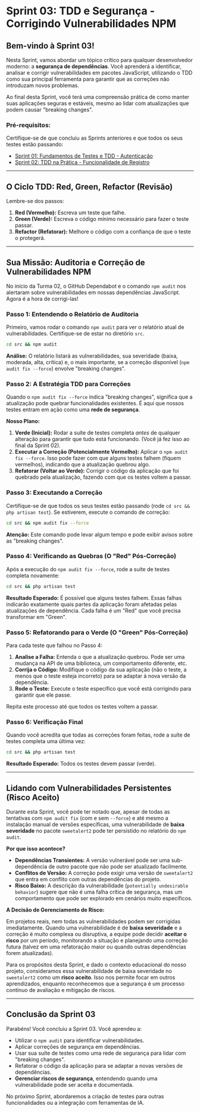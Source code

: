 # Sprint 03: TDD e Segurança - Corrigindo Vulnerabilidades NPM

## Bem-vindo à Sprint 03!

Nesta Sprint, vamos abordar um tópico crítico para qualquer desenvolvedor moderno: a **segurança de dependências**. Você aprenderá a identificar, analisar e corrigir vulnerabilidades em pacotes JavaScript, utilizando o TDD como sua principal ferramenta para garantir que as correções não introduzam novos problemas.

Ao final desta Sprint, você terá uma compreensão prática de como manter suas aplicações seguras e estáveis, mesmo ao lidar com atualizações que podem causar "breaking changes".

### Pré-requisitos:

Certifique-se de que concluiu as Sprints anteriores e que todos os seus testes estão passando:

*   [Sprint 01: Fundamentos de Testes e TDD - Autenticação](./sprint-01-tdd-autenticacao.md)
*   [Sprint 02: TDD na Prática - Funcionalidade de Registro](./sprint-02-tdd-registro.md)

---

## O Ciclo TDD: Red, Green, Refactor (Revisão)

Lembre-se dos passos:

1.  **Red (Vermelho):** Escreva um teste que falhe.
2.  **Green (Verde):** Escreva o código mínimo necessário para fazer o teste passar.
3.  **Refactor (Refatorar):** Melhore o código com a confiança de que o teste o protegerá.

---

## Sua Missão: Auditoria e Correção de Vulnerabilidades NPM

No início da Turma 02, o GitHub Dependabot e o comando `npm audit` nos alertaram sobre vulnerabilidades em nossas dependências JavaScript. Agora é a hora de corrigi-las!

### Passo 1: Entendendo o Relatório de Auditoria

Primeiro, vamos rodar o comando `npm audit` para ver o relatório atual de vulnerabilidades. Certifique-se de estar no diretório `src`.

```bash
cd src && npm audit
```

**Análise:** O relatório listará as vulnerabilidades, sua severidade (baixa, moderada, alta, crítica) e, o mais importante, se a correção disponível (`npm audit fix --force`) envolve "breaking changes".

### Passo 2: A Estratégia TDD para Correções

Quando o `npm audit fix --force` indica "breaking changes", significa que a atualização pode quebrar funcionalidades existentes. É aqui que nossos testes entram em ação como uma **rede de segurança**.

**Nosso Plano:**

1.  **Verde (Inicial):** Rodar a suíte de testes completa *antes* de qualquer alteração para garantir que tudo está funcionando. (Você já fez isso ao final da Sprint 02).
2.  **Executar a Correção (Potencialmente Vermelho):** Aplicar o `npm audit fix --force`. Isso pode fazer com que alguns testes falhem (fiquem vermelhos), indicando que a atualização quebrou algo.
3.  **Refatorar (Voltar ao Verde):** Corrigir o código da aplicação que foi quebrado pela atualização, fazendo com que os testes voltem a passar.

### Passo 3: Executando a Correção

Certifique-se de que todos os seus testes estão passando (rode `cd src && php artisan test`). Se estiverem, execute o comando de correção:

```bash
cd src && npm audit fix --force
```

**Atenção:** Este comando pode levar algum tempo e pode exibir avisos sobre as "breaking changes".

### Passo 4: Verificando as Quebras (O "Red" Pós-Correção)

Após a execução do `npm audit fix --force`, rode a suíte de testes completa novamente:

```bash
cd src && php artisan test
```

**Resultado Esperado:** É possível que alguns testes falhem. Essas falhas indicarão exatamente quais partes da aplicação foram afetadas pelas atualizações de dependência. Cada falha é um "Red" que você precisa transformar em "Green".

### Passo 5: Refatorando para o Verde (O "Green" Pós-Correção)

Para cada teste que falhou no Passo 4:

1.  **Analise a Falha:** Entenda o que a atualização quebrou. Pode ser uma mudança na API de uma biblioteca, um comportamento diferente, etc.
2.  **Corrija o Código:** Modifique o código da sua aplicação (não o teste, a menos que o teste esteja incorreto) para se adaptar à nova versão da dependência.
3.  **Rode o Teste:** Execute o teste específico que você está corrigindo para garantir que ele passe.

Repita este processo até que todos os testes voltem a passar.

### Passo 6: Verificação Final

Quando você acredita que todas as correções foram feitas, rode a suíte de testes completa uma última vez:

```bash
cd src && php artisan test
```

**Resultado Esperado:** Todos os testes devem passar (verde).

---

## Lidando com Vulnerabilidades Persistentes (Risco Aceito)

Durante esta Sprint, você pode ter notado que, apesar de todas as tentativas com `npm audit fix` (com e sem `--force`) e até mesmo a instalação manual de versões específicas, uma vulnerabilidade de **baixa severidade** no pacote `sweetalert2` pode ter persistido no relatório do `npm audit`.

**Por que isso acontece?**

*   **Dependências Transientes:** A versão vulnerável pode ser uma sub-dependência de outro pacote que não pode ser atualizado facilmente.
*   **Conflitos de Versão:** A correção pode exigir uma versão de `sweetalert2` que entra em conflito com outras dependências do projeto.
*   **Risco Baixo:** A descrição da vulnerabilidade (`potentially undesirable behavior`) sugere que não é uma falha crítica de segurança, mas um comportamento que pode ser explorado em cenários muito específicos.

**A Decisão de Gerenciamento de Risco:**

Em projetos reais, nem todas as vulnerabilidades podem ser corrigidas imediatamente. Quando uma vulnerabilidade é de **baixa severidade** e a correção é muito complexa ou disruptiva, a equipe pode decidir **aceitar o risco** por um período, monitorando a situação e planejando uma correção futura (talvez em uma refatoração maior ou quando outras dependências forem atualizadas).

Para os propósitos desta Sprint, e dado o contexto educacional do nosso projeto, consideramos essa vulnerabilidade de baixa severidade no `sweetalert2` como um **risco aceito**. Isso nos permite focar em outros aprendizados, enquanto reconhecemos que a segurança é um processo contínuo de avaliação e mitigação de riscos.

---

## Conclusão da Sprint 03

Parabéns! Você concluiu a Sprint 03. Você aprendeu a:

*   Utilizar o `npm audit` para identificar vulnerabilidades.
*   Aplicar correções de segurança em dependências.
*   Usar sua suíte de testes como uma rede de segurança para lidar com "breaking changes".
*   Refatorar o código da aplicação para se adaptar a novas versões de dependências.
*   **Gerenciar riscos de segurança**, entendendo quando uma vulnerabilidade pode ser aceita e documentada.

No próximo Sprint, abordaremos a criação de testes para outras funcionalidades ou a integração com ferramentas de IA.
